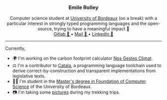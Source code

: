 <p align="center">
  <h3 align="center">
	  <strong>Emile Rolley</strong>
  </h3>

  <p align="center">
    Computer science student at <a href="https://masterinfo.emi.u-bordeaux.fr/wiki/doku.php?id=if">University of Bordeaux</a> (on a break) with
    a particular interest in strongly typed programming languages and the open-source, trying to have a meaningful impact 💚
    <br />
    <a href="https://gitlab.com/EmileRolley">
	Gitlab 🦊
      <!-- <svg xmlns="http://www.w3.org/2000/svg" xmlns:xlink="http://www.w3.org/1999/xlink" aria-hidden="true" role="img" style="vertical-align: -0.225em;" height="20" preserveAspectRatio="xMidYMid meet" viewBox="0 0 26 24"><path d="M12.906 24L.403 14.723a1.073 1.073 0 0 1-.351-.497l-.002-.008a.926.926 0 0 1 .002-.609l-.002.007l1.463-4.437zM5.293.354l2.874 8.823H1.512L4.335.354a.517.517 0 0 1 .49-.353h.015h-.001L4.865 0c.212 0 .388.151.427.351v.003zm2.874 8.823h9.479L12.907 24zm17.595 4.436a.926.926 0 0 1-.002.609l.002-.007a1.074 1.074 0 0 1-.351.503l-.002.002L12.906 24L24.3 9.177zM21.477.354L24.3 9.177h-6.655L20.519.354a.436.436 0 0 1 .455-.353h-.001h.014c.227 0 .419.146.489.349l.001.004z" fill="#4f9bf5"/></svg> -->
    </a>
    •
    <a href="mailto:emile.rolley@tuta.io">
 	Mail 📨
     <!-- <svg xmlns="http://www.w3.org/2000/svg" xmlns:xlink="http://www.w3.org/1999/xlink" aria-hidden="true" role="img" style="vertical-align: -0.225em;" height="20" preserveAspectRatio="xMidYMid meet" viewBox="0 0 24 24"><path d="M2.158.934C.978.934.025 1.895.023 3.08C.017 9.74.005 16.413 0 23.066c.793-.297 1.67-.56 2.56-.918c6.188-2.485 11.249-4.598 11.253-6.983a1.66 1.66 0 0 0-.016-.23c-.32-2.356-5.916-3.087-5.908-4.166a.37.37 0 0 1 .05-.177c.673-1.184 3.336-1.128 4.316-1.212c.982-.085 3.285-.067 3.397-.773a.44.44 0 0 0 .005-.065c.003-.656-1.584-.913-1.584-.913s1.925.29 1.92 1.042a.445.445 0 0 1-.015.114c-.207.81-1.901.962-3.021 1.017c-1.06.054-2.673.175-2.679.695c0 .03.005.062.015.095c.253.76 6.167 1.127 9.95 3.102c2.178 1.136 3.26 3.004 3.757 4.974V3.08A2.14 2.14 0 0 0 21.866.934H2.158z" fill="#4f9bf5"/></svg> -->
    </a>
    •
    <a href="https://www.linkedin.com/in/emile-rolley-703b82206/">
    LinkedIn 🔗
	    <!-- <svg xmlns="http://www.w3.org/2000/svg" xmlns:xlink="http://www.w3.org/1999/xlink" aria-hidden="true" role="img" style="vertical-align: -0.245em;" height="22" preserveAspectRatio="xMidYMid meet" viewBox="0 0 24 24"><g fill="none"><path fill-rule="evenodd" clip-rule="evenodd" d="M1 2.838A1.838 1.838 0 0 1 2.838 1H21.16A1.837 1.837 0 0 1 23 2.838V21.16A1.838 1.838 0 0 1 21.161 23H2.838A1.838 1.838 0 0 1 1 21.161V2.838zm8.708 6.55h2.979v1.496c.43-.86 1.53-1.634 3.183-1.634c3.169 0 3.92 1.713 3.92 4.856v5.822h-3.207v-5.106c0-1.79-.43-2.8-1.522-2.8c-1.515 0-2.145 1.089-2.145 2.8v5.106H9.708V9.388zm-5.5 10.403h3.208V9.25H4.208v10.54zM7.875 5.812a2.063 2.063 0 1 1-4.125 0a2.063 2.063 0 0 1 4.125 0z" fill="#4f9bf5"/></g></svg> -->
    </a>
  </p>
</p>

---


Currently,
* 🌍 I'm working on the carbon footprint calculator [Nos Gestes Climat](https://nosgestesclimat.fr/).
* ⚖️ I'm a contributor to [Catala](https://github.com/CatalaLang/catala), a programming language toolchain used to derive correct-by-construction and transparent implementations from legislative texts.
* 🧑‍🎓 I'm student in the [Master's degree in Foundation of Computer Science](https://masterinfo.emi.u-bordeaux.fr/wiki/doku.php?id=if) of the University of Bordeaux.
* 📷 I'm taking some [pictures](https://emilerolley.gitlab.io/psite/html/gallery.html) during my trekking trips.
